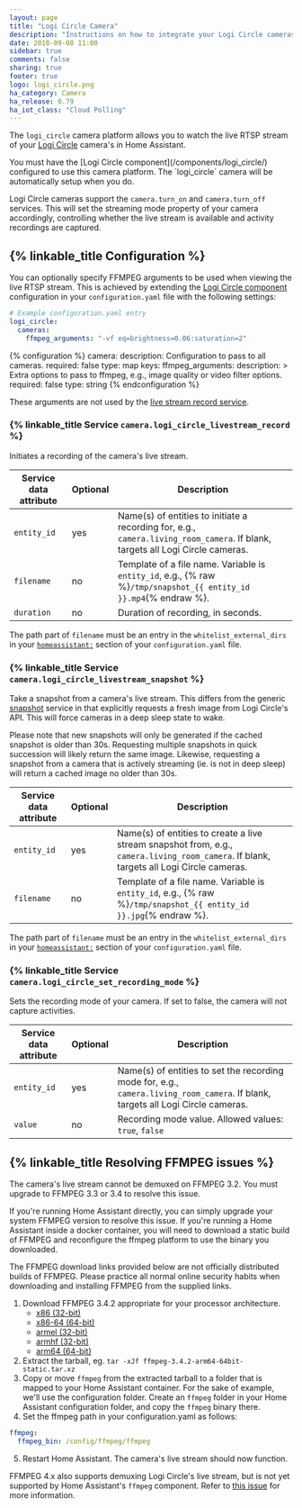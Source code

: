 ```yaml
---
layout: page
title: "Logi Circle Camera"
description: "Instructions on how to integrate your Logi Circle cameras within Home Assistant."
date: 2018-09-08 11:00
sidebar: true
comments: false
sharing: true
footer: true
logo: logi_circle.png
ha_category: Camera
ha_release: 0.79
ha_iot_class: "Cloud Polling"
---
```


The `logi_circle` camera platform allows you to watch the live RTSP stream of your [Logi Circle](https://circle.logi.com/) camera's in Home Assistant.

<p class='note'>
You must have the [Logi Circle component](/components/logi_circle/) configured to use this camera platform. The `logi_circle` camera will be automatically setup when you do.
</p>

Logi Circle cameras support the `camera.turn_on` and `camera.turn_off` services. This will set the streaming mode property of your camera accordingly, controlling whether the live stream is available and activity recordings are captured.

## {% linkable_title Configuration %}

You can optionally specify FFMPEG arguments to be used when viewing the live RTSP stream. This is achieved by extending the [Logi Circle component](/components/logi_circle/) configuration in your `configuration.yaml` file with the following settings:

```yaml
# Example configuration.yaml entry
logi_circle:
  cameras:
    ffmpeg_arguments: "-vf eq=brightness=0.06:saturation=2"
```

{% configuration %}
camera:
  description: Configuration to pass to all cameras.
  required: false
  type: map
  keys:
    ffmpeg_arguments:
      description: >
        Extra options to pass to ffmpeg, e.g.,
        image quality or video filter options.
      required: false
      type: string
{% endconfiguration %}

These arguments are not used by the [live stream record service](#service-cameralogi_circle_livestream_record).

### {% linkable_title Service `camera.logi_circle_livestream_record` %}

Initiates a recording of the camera's live stream.

| Service data attribute | Optional | Description |
| ---------------------- | -------- | ----------- |
| `entity_id`            |      yes | Name(s) of entities to initiate a recording for, e.g., `camera.living_room_camera`. If blank, targets all Logi Circle cameras. |
| `filename `            |      no  | Template of a file name. Variable is `entity_id`, e.g., {% raw %}`/tmp/snapshot_{{ entity_id }}.mp4`{% endraw %}. |
| `duration`             |      no  | Duration of recording, in seconds.

The path part of `filename` must be an entry in the `whitelist_external_dirs` in your [`homeassistant:`](/docs/configuration/basic/) section of your `configuration.yaml` file.

### {% linkable_title Service `camera.logi_circle_livestream_snapshot` %}

Take a snapshot from a camera's live stream. This differs from the generic [snapshot](/components/camera/#service-snapshot) service in that explicitly requests a fresh image from Logi Circle's API. This will force cameras in a deep sleep state to wake.

Please note that new snapshots will only be generated if the cached snapshot is older than 30s. Requesting multiple snapshots in quick succession will likely return the same image. Likewise, requesting a snapshot from a camera that is actively streaming (ie. is not in deep sleep) will return a cached image no older than 30s.

| Service data attribute | Optional | Description |
| ---------------------- | -------- | ----------- |
| `entity_id`            |      yes | Name(s) of entities to create a live stream snapshot from, e.g., `camera.living_room_camera`. If blank, targets all Logi Circle cameras. |
| `filename`             |      no  | Template of a file name. Variable is `entity_id`, e.g., {% raw %}`/tmp/snapshot_{{ entity_id }}.jpg`{% endraw %}. |

The path part of `filename` must be an entry in the `whitelist_external_dirs` in your [`homeassistant:`](/docs/configuration/basic/) section of your `configuration.yaml` file.

### {% linkable_title Service `camera.logi_circle_set_recording_mode` %}

Sets the recording mode of your camera. If set to false, the camera will not capture activities.

| Service data attribute | Optional | Description |
| ---------------------- | -------- | ----------- |
| `entity_id`            |      yes | Name(s) of entities to set the recording mode for, e.g., `camera.living_room_camera`. If blank, targets all Logi Circle cameras. |
| `value`                |      no  | Recording mode value. Allowed values: `true`, `false` |

## {% linkable_title Resolving FFMPEG issues %}

The camera's live stream cannot be demuxed on FFMPEG 3.2. You must upgrade to FFMPEG 3.3 or 3.4 to resolve this issue.

If you're running Home Assistant directly, you can simply upgrade your system FFMPEG version to resolve this issue. If you're running a Home Assistant inside a docker container, you will need to download a static build of FFMPEG and reconfigure the ffmpeg platform to use the binary you downloaded.

<p class='note warning'>
The FFMPEG download links provided below are not officially distributed builds of FFMPEG. Please practice all normal online security habits when downloading and installing FFMPEG from the supplied links.
</p>

1. Download FFMPEG 3.4.2 appropriate for your processor architecture.
     * [x86 (32-bit)](https://www.johnvansickle.com/ffmpeg/old-releases/ffmpeg-3.4.2-armhf-32bit-static.tar.xz)
     * [x86-64 (64-bit)](https://www.johnvansickle.com/ffmpeg/old-releases/ffmpeg-3.4.2-64bit-static.tar.xz)
     * [armel (32-bit)](https://www.johnvansickle.com/ffmpeg/old-releases/ffmpeg-3.4.2-armel-32bit-static.tar.xz)
     * [armhf (32-bit)](https://www.johnvansickle.com/ffmpeg/old-releases/ffmpeg-3.4.2-armhf-32bit-static.tar.xz)
     * [arm64 (64-bit)](https://www.johnvansickle.com/ffmpeg/old-releases/ffmpeg-3.4.2-arm64-64bit-static.tar.xz)
2. Extract the tarball, eg. `tar -xJf ffmpeg-3.4.2-arm64-64bit-static.tar.xz`
3. Copy or move `ffmpeg` from the extracted tarball to a folder that is mapped to your Home Assistant container. For the sake of example, we'll use the configuration folder. Create an `ffmpeg` folder in your Home Assistant configuration folder, and copy the `ffmpeg` binary there.
4. Set the ffmpeg path in your configuration.yaml as follows:
```yaml
ffmpeg:
  ffmpeg_bin: /config/ffmpeg/ffmpeg
```
5. Restart Home Assistant. The camera's live stream should now function.

FFMPEG 4.x also supports demuxing Logi Circle's live stream, but is not yet supported by Home Assistant's `ffmpeg` component. Refer to [this issue](https://github.com/home-assistant/home-assistant/issues/18056) for more information.